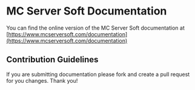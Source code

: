 # MC Server Soft Documentation

You can find the online version of the MC Server Soft documentation at [https://www.mcserversoft.com/documentation](https://www.mcserversoft.com/documentation)

## Contribution Guidelines

If you are submitting documentation please fork and create a pull request for you changes. Thank you!
